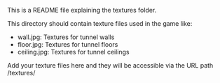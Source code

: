 This is a README file explaining the textures folder.

This directory should contain texture files used in the game like:

- wall.jpg: Textures for tunnel walls
- floor.jpg: Textures for tunnel floors
- ceiling.jpg: Textures for tunnel ceilings

Add your texture files here and they will be accessible via the URL path /textures/
